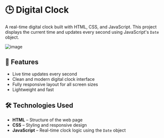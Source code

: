 # 🕒 Digital Clock

A real-time digital clock built with HTML, CSS, and JavaScript. This project displays the current time and updates every second using JavaScript's `Date` object.

![image](https://github.com/user-attachments/assets/440a1a68-fe1e-44c5-ac20-bcb32af2f340)

## 🚀 Features

- Live time updates every second
- Clean and modern digital clock interface
- Fully responsive layout for all screen sizes
- Lightweight and fast

## 🛠️ Technologies Used

- **HTML** – Structure of the web page
- **CSS** – Styling and responsive design
- **JavaScript** – Real-time clock logic using the `Date` object
